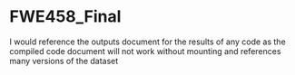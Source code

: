 # FWE458_Final

I would reference the outputs document for the results of any code as the compiled code document will not work without mounting and references many versions of the dataset
